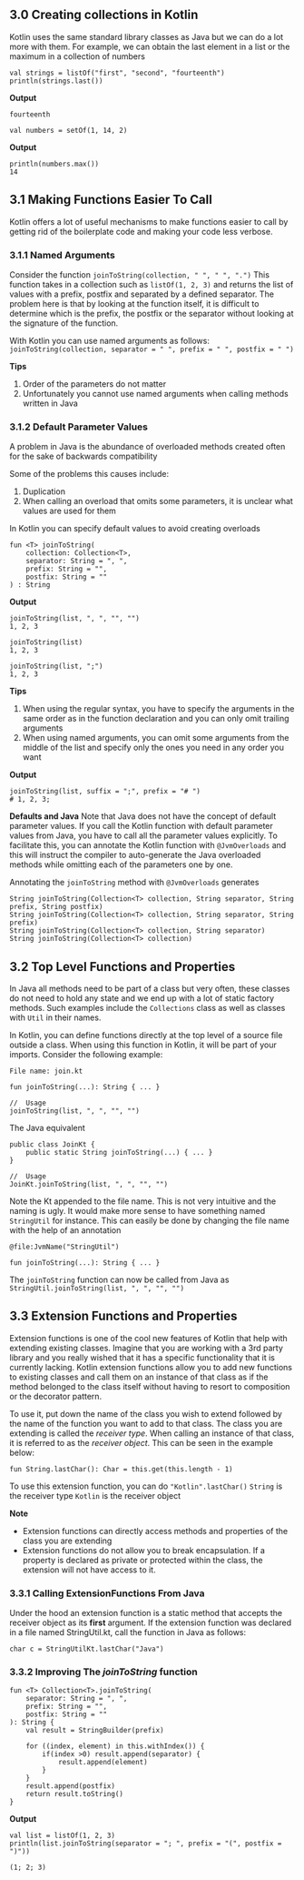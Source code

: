 ## 3.0 Creating collections in Kotlin
Kotlin uses the same standard library classes as Java but we can do a lot more with them.
For example, we can obtain the last element in a list or the maximum in a collection of numbers

```
val strings = listOf("first", "second", "fourteenth")
println(strings.last())
```

**Output**
```
fourteenth
```

```     
val numbers = setOf(1, 14, 2)
```

**Output**
```
println(numbers.max())
14
```

## 3.1 Making Functions Easier To Call
Kotlin offers a lot of useful mechanisms to make functions easier to call by getting rid of the boilerplate code and making your code less verbose.

### 3.1.1 Named Arguments
Consider the function `joinToString(collection, " ", " ", ".")`
This function takes in a collection such as `listOf(1, 2, 3)` and returns the list of values with a prefix, postfix and separated by a defined separator.
The problem here is that by looking at the function itself, it is difficult to determine which is the prefix, the postfix or the separator without looking at the signature of the function.

With Kotlin you can use named arguments as follows:
`joinToString(collection, separator = " ", prefix = " ", postfix = " ")`

**Tips**
1. Order of the parameters do not matter
2. Unfortunately you cannot use named arguments when calling methods written in Java

### 3.1.2 Default Parameter Values
A problem in Java is the abundance of overloaded methods created often for the sake of backwards compatibility

Some of the problems this causes include:
1. Duplication
2. When calling an overload that omits some parameters, it is unclear what values are used for them

In Kotlin you can specify default values to avoid creating overloads

```
fun <T> joinToString(
    collection: Collection<T>,
    separator: String = ", ",
    prefix: String = "",
    postfix: String = ""
) : String
```

**Output**
```
joinToString(list, ", ", "", "")
1, 2, 3

joinToString(list)
1, 2, 3

joinToString(list, ";")
1, 2, 3
```

**Tips**
1. When using the regular syntax, you have to specify the arguments in the same order as in the function declaration and you can only omit trailing arguments
2. When using named arguments, you can omit some arguments from the middle of the list and specify only the ones you need in any order you want

**Output**
```
joinToString(list, suffix = ";", prefix = "# ")
# 1, 2, 3;
```

**Defaults and Java**
Note that Java does not have the concept of default parameter values. If you call the Kotlin function with default parameter values from Java, you have to call all the parameter values explicitly.
To facilitate this, you can annotate the Kotlin function with `@JvmOverloads` and this will instruct the compiler to auto-generate the Java overloaded methods while omitting each of the parameters one by one.

Annotating the `joinToString` method with `@JvmOverloads` generates
```
String joinToString(Collection<T> collection, String separator, String prefix, String postfix)
String joinToString(Collection<T> collection, String separator, String prefix)
String joinToString(Collection<T> collection, String separator)
String joinToString(Collection<T> collection)
```

## 3.2 Top Level Functions and Properties
In Java all methods need to be part of a class but very often, these classes do not need to hold any state and we end up with a lot of static factory methods. Such examples include the `Collections` class as well as classes with `Util` in their names.

In Kotlin, you can define functions directly at the top level of a source file outside a class. When using this function in Kotlin, it will be part of your imports. Consider the following example:

```
File name: join.kt 

fun joinToString(...): String { ... }

//  Usage
joinToString(list, ", ", "", "")
```

The Java equivalent

```
public class JoinKt {
    public static String joinToString(...) { ... }
}

//  Usage
JoinKt.joinToString(list, ", ", "", "")
```

Note the Kt appended to the file name. This is not very intuitive and the naming is ugly. It would make more sense to have something named `StringUtil` for instance. This can easily be done by changing the file name with the help of an annotation

```
@file:JvmName("StringUtil")

fun joinToString(...): String { ... }
```

The `joinToString` function can now be called from Java as `StringUtil.joinToString(list, ", ", "", "")`

## 3.3 Extension Functions and Properties
Extension functions is one of the cool new features of Kotlin that help with extending existing classes. Imagine that you are working with a 3rd party library and you really wished that it has a specific functionality that it is currently lacking. Kotlin extension functions allow you to add new functions to existing classes and call them on an instance of that class as if the method belonged to the class itself without having to resort to composition or the decorator pattern.

To use it, put down the name of the class you wish to extend followed by the name of the function you want to add to that class. The class you are extending is called the _receiver type_. When calling an instance of that class, it is referred to as the _receiver object_. This can be seen in the example below:

```
fun String.lastChar(): Char = this.get(this.length - 1)
```

To use this extension function, you can do `"Kotlin".lastChar()`
`String` is the receiver type
`Kotlin` is the receiver object

**Note**
- Extension functions can directly access methods and properties of the class you are extending
- Extension functions do not allow you to break encapsulation. If a property is declared as private or protected within the class, the extension will not have access to it.

### 3.3.1 Calling ExtensionFunctions From Java
Under the hood an extension function is a static method that accepts the receiver object as its **first** argument. If the extension function was declared in a file named StringUtil.kt, call the function in Java as follows:

```
char c = StringUtilKt.lastChar("Java")
```

### 3.3.2 Improving The _joinToString_ function

```
fun <T> Collection<T>.joinToString(
    separator: String = ", ",
    prefix: String = "",
    postfix: String = ""
): String {
    val result = StringBuilder(prefix)

    for ((index, element) in this.withIndex()) {
        if(index >0) result.append(separator) {
            result.append(element)
        }
    }
    result.append(postfix)
    return result.toString()
}
```

**Output**
```
val list = listOf(1, 2, 3)
println(list.joinToString(separator = "; ", prefix = "(", postfix = ")"))

(1; 2; 3)
```


